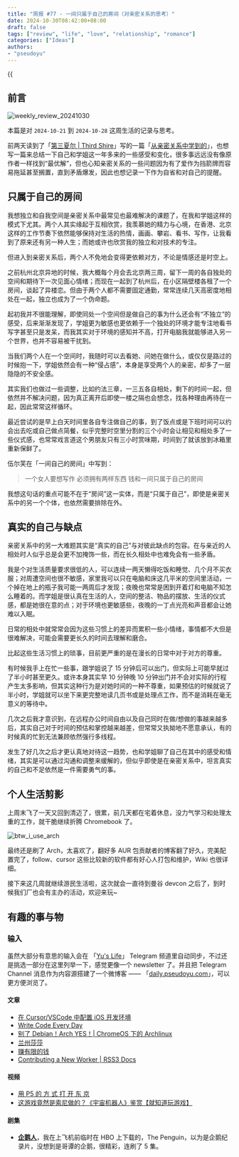 ```yaml
---
title: "周报 #77 - 一间只属于自己的房间（对亲密关系的思考）"
date: 2024-10-30T08:42:00+08:00
draft: false
tags: ["review", "life", "love", "relationship", "romance"]
categories: ["Ideas"]
authors:
- "pseudoyu"
---
```


{{<audio src="audios/photograph.mp3" caption="《Photograph - Ed Sheeran》" >}}

## 前言

![weekly_review_20241030](https://image.pseudoyu.com/images/weekly_review_20241030.png)

本篇是对 `2024-10-21` 到 `2024-10-28` 这周生活的记录与思考。

前两天读到了「[第三夏尔 | Third Shire](https://thirdshire.com/)」写的一篇「[从亲密关系中学到的](https://thirdshire.com/relationship/)」，也想写一篇来总结一下自己和学姐这一年多来的一些感受和变化，很多事远远没有像原作者一样找到“最优解”，但也心知亲密关系的一些问题因为有了爱作为挡箭牌而容易拖延甚至搁置，直到矛盾爆发，因此也想记录一下作为自省和对自己的提醒。

## 只属于自己的房间

我想独立和自我空间是亲密关系中最常见也最难解决的课题了，在我和学姐这样的模式下尤其。两个人其实缘起于互相欣赏，我羡慕她的精力与心境，在香港、北京这样的工作节奏下依然能够保持对生活的热情，画画、攀岩、看书、写作，让我看到了原来还有另一种人生；而她或许也欣赏我的独立和对技术的专注。

但进入到亲密关系后，两个人不免地会变得更依赖对方，不论是情感还是时空上。

之前杭州北京异地的时候，我大概每个月会去北京两三周，留下一周的各自独处的空间和期待下一次见面心情绪；而现在一起到了杭州后，在小区隔壁楼各租了一个房间，谈起了异楼恋。但由于两个人都不需要固定通勤，常常连续几天高密度地相处在一起，独立也成为了一个伪命题。

起初我并不很能理解，即使同处一个空间但是做自己的事为什么还会有“不独立”的感受，后来渐渐发现了，学姐更为敏感也更依赖于一个独处的环境才能专注地看书写字甚至只是发呆，而我其实对于环境的感知并不高，打开电脑我就能够进入另一个世界，也并不容易被干扰到。

当我们两个人在一个空间时，我随时可以去看她、问她在做什么，或仅仅是路过的时候抱一下，学姐依然会有一种“侵占感”，本身是享受两个人的亲密，却多了一层隐隐的不安全感。

其实我们也做过一些调整，比如约法三章，一三五各自相处，剩下的时间一起，但依然并不解决问题，因为真正离开后即使一楼之隔也会想念，找各种理由再待在一起，因此常常这样循环。

最近尝试的是早上白天时间里各自专注做自己的事，到了饭点或是下班时间可以约会出去吃或自己做点简餐，似乎完整时空里分割的三个小时会让相见和相处多了一些仪式感，也常常戏言道这个男朋友只有三小时赏味期，时间到了就该放到冰箱里重新保鲜了。

伍尔芙在「一间自己的房间」中写到：

> 一个女人要想写作 必须拥有两样东西 钱和一间只属于自己的房间

我想这句话的重点可能不在于“房间”这一实体，而是“只属于自己”，即使是亲密关系中的另一个个体，也依然需要排除在外。

## 真实的自己与缺点

亲密关系中的另一大难题其实是“真实的自己”与对彼此缺点的包容。在与亲近的人相处时人似乎总是会更不加掩饰一些，而在长久相处中也难免会有一些矛盾。

我是个对生活质量要求很低的人，可以连续一两天懒得吃饭和睡觉、几个月不买衣服；对周遭空间也很不敏感，家里我可以只在电脑和床这几平米的空间里活动，一个掉在地上的瓶子我可能一两周后才发现；夜晚也常常是困到开着灯和电脑不知怎么睡着的。而学姐是很认真在生活的人，空间的整洁、物品的摆放、生活的仪式感，都是她很在意的点；对于环境也更敏感些，夜晚的一丁点光亮和声音都会让她难以入眠。

日常的相处中就常常会因为这些习惯上的差异而累积一些小情绪，事情都不大但是很难解决，可能会需要更长久的时间去理解和磨合。

比起这些生活习惯上的琐事，目前更严重的是在漫长的日常中对于对方的尊重。

有时候我手上在忙一些事，跟学姐说了 15 分钟后可以出门，但实际上可能早就过了半小时甚至更久。或许本身其实早 10 分钟晚 10 分钟出门并不会对实际的行程产生太多影响，但其实这种行为是对她时间的一种不尊重，如果预估的时候就说了半小时，学姐就可以坐下来更完整地读几页书或是处理点工作，而不是消耗在毫无意义的等待中。

几次之后我才意识到，在远程办公时间自由以及自己同时在做/想做的事越来越多后，其实自己对于时间的预估和掌控越来越差，但常常又执拗地不愿意承认，有的时候真的忙到无法兼顾依然强行多线程。

发生了好几次之后才更认真地对待这一趋势，也和学姐聊了自己在其中的感受和情绪，其实是可以通过沟通和调整来缓解的，但似乎即使是在亲密关系中，坦言真实的自己和不足依然是一件需要勇气的事。

## 个人生活剪影

上周末飞了一天又回到清迈了，很累，前几天都在宅着休息，没力气学习和处理太重的工作，就干脆继续折腾 Chromebook 了。

![btw_i_use_arch](https://image.pseudoyu.com/images/btw_i_use_arch.png)

最终还是刷了 Arch，太喜欢了，翻好多 AUR 包贡献者的博客翻了好久，完美配置完了，follow、cursor 这些比较新的软件都有好心人打包和维护，Wiki 也很详细。

接下来这几周就继续游民生活啦，这次就会一直待到曼谷 devcon 之后了，到时候我们厂也会有主办的活动，欢迎来玩~

## 有趣的事与物

### 输入

虽然大部分有意思的输入会在 「[Yu's Life](https://t.me/pseudoyulife)」 Telegram 频道里自动同步，不过还是挑选一部分在这里列举一下，感觉更像一个 newsletter 了。并且把 Telegram Channel 消息作为内容源搭建了一个微博客 —— 「[daily.pseudoyu.com](https://daily.pseudoyu.com/)」，可以更方便浏览了。

#### 文章

- [在 Cursor/VSCode 中配置 iOS 开发环境](https://blog.imjp.uk/fxxk-xcode)
- [Write Code Every Day](https://johnresig.com/blog/write-code-every-day/)
- [别了 Debian！Arch YES！| ChromeOS 下的 Archlinux](https://blog.skihome.xyz/archives/4/)
- [兰州莎莎](https://me.revome.cn/articles/lanzhoushasha)
- [赚有限的钱](https://anotherdayu.com/2024/5978/)
- [Contributing a New Worker | RSS3 Docs](https://docs.rss3.io/guide/dsl/worker/contributing-a-new-worker-to-node)

#### 视频

- [用 P5 的 方 式 打 开 东 京](https://www.bilibili.com/video/BV1NcySYaE54)
- [这游戏竟然是索尼做的？《宇宙机器人》鉴赏【就知道玩游戏】](https://www.bilibili.com/video/BV1jM1MYzEXZ)

#### 剧集

- [**企鹅人**](http://movie.douban.com/subject/35604181/)，我在上飞机前临时在 HBO 上下载的，The Penguin，以为是企鹅纪录片，没想到是哥谭的企鹅，很精彩，连刷了 5 集。
